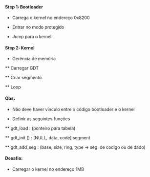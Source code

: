 
#### Step 1: Bootloader

* Carrega o kernel no endereço 0x8200

* Entrar no modo protegido

* Jump para o kernel

#### Step 2: Kernel

* Gerência de memória

** Carregar GDT

** Criar segmento

** Loop

#### Obs:

* Não deve haver vínculo entre o código bootloader e o kernel

* Definir as seguintes funções

** gdt_load : (ponteiro para tabela)

** gdt_init () : [NULL, data, code] segment

** gdt_add_seg : (base, size, ring, type -> seg. de codigo ou de dado)

#### Desafio:

* Carregar o kernel no endereço 1MB
